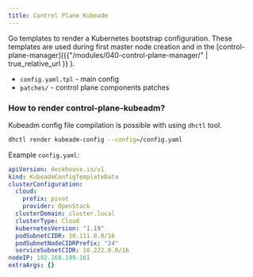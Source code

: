 ```yaml
---
title: Control Plane Kubeadm
---
```


Go templates to render a Kubernetes bootstrap configuration. 
These templates are used during first master node creation and in the [control-plane-manager]({{"/modules/040-control-plane-manager/" | true_relative_url }} ).

* `config.yaml.tpl` - main config
* `patches/` - control plane components patches
 

### How to render control-plane-kubeadm?
Kubeadm config file compilation is possible with using `dhctl` tool.

```bash
dhctl render kubeadm-config --config=/config.yaml
```

Example `config.yaml`:
```yaml
apiVersion: deckhouse.io/v1
kind: KubeadmConfigTemplateData
clusterConfiguration:
  cloud:
    prefix: pivot
    provider: OpenStack
  clusterDomain: cluster.local
  clusterType: Cloud
  kubernetesVersion: "1.19"
  podSubnetCIDR: 10.111.0.0/16
  podSubnetNodeCIDRPrefix: "24"
  serviceSubnetCIDR: 10.222.0.0/16
nodeIP: 192.168.199.161
extraArgs: {}
```
